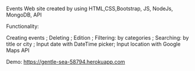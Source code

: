 Events Web site created by using HTML,CSS,Bootstrap, JS, NodeJs, MongoDB, API

Functionality:

Creating events ;
Deleting ;
Edition ; 
Filtering: by categories ;
Searching: by title or city ;
Input date with DateTime picker;
Input location with Google Maps API
 
 Demo: https://gentle-sea-58794.herokuapp.com